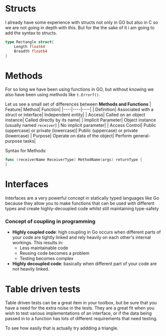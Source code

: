# Structs 

I already have some experience with structs not only in GO but also in C so we are not going in depth with this.
But for the the sake of it i am going to add the syntax to structs.

```go
type Rectangle struct{
    Length float64
    Breadth float64
}
```

# Methods

For so long we have been using functions in GO, but without knowing we also have been using methods like `t.Errorf()`.

Let us see a small set of differences between **Methods and Functions**
| Feature| Method| Function|
|----|----|----|
| Definition| Associated with a struct or interface| Independent entity|
| Access| Called on an object instance| Called directly by its name|
| Implicit Parameter| Object instance (usually named `receiver`) | No implicit parameter|
| Access Control| Public (uppercase) or private (lowercase)| Public (uppercase) or private (lowercase)
| Purpose| Operate on data of the object| Perform general-purpose tasks|

Syntax for Methods: 
```go
func (receiverName ReceiverType) MethodName(args) returnType {
}
```

# Interfaces

Interfaces are a very powerful concept in statically typed languages like Go because they allow you to make functions that can be used with different types and create highly-decoupled code whilst still maintaining type-safety

### Concept of coupling in programming 

- **Highly coupled code**: high coupling in Go occurs when different parts of your code are tightly linked and rely heavily on each other's internal workings. This results in: 
    - Less maintainable code
    - Reusing code becomes a problem 
    - Testing becomes complex
- **Highly decoupled code**: basically when different part of your code are not heavily linked.

# Table driven tests

Table driven tests can be a great item in your toolbox, but be sure that you have a need for the extra noise in the tests. 
They are a great fit when you wish to test various implementations of an interface, or if the data being passed in to a function has lots of different requirements that need testing.

To see how easily that is actually try addding a triangle.